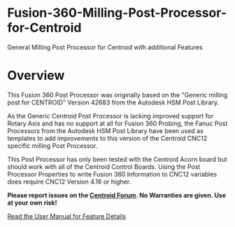 # Fusion-360-Milling-Post-Processor-for-Centroid
General Milling Post Processor for Centroid with additional Features

# Overview
This Fusion 360 Post Processor was originally based on the "Generic milling post for CENTROID" Version 42683 from the Autodesk HSM Post Library.

As the Generic Centroid Post Processor is lacking improved support for Rotary Axis and has no support at all for Fusion 360 Probing,
the Fanuc Post Processors from the Autodesk HSM Post Library have been used as templates to add improvements to this version of the Centroid CNC12 specific milling Post Processor.  

This Post Processor has only been tested with the Centroid Acorn board but should work with all of the Centroid Control Boards.
Using the Post Processor Properties to write Fusion 360 Information to CNC12 variables does require CNC12 Version 4.16 or higher.

**Please report issues on the [Centroid Forum](https://centroidcncforum.com/viewtopic.php?f=60&t=2992). No Warranties are given. Use at your own risk!**

[Read the User Manual for Feature Details](https://swissi2000.github.io/Fusion-360-Milling-Post-Processor-for-Centroid/)
